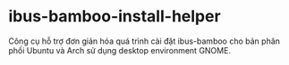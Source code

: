 # ibus-bamboo-install-helper
Công cụ hỗ trợ đơn giản hóa quá trình cài đặt ibus-bamboo cho bản phân phối Ubuntu và Arch sử dụng desktop environment GNOME.
